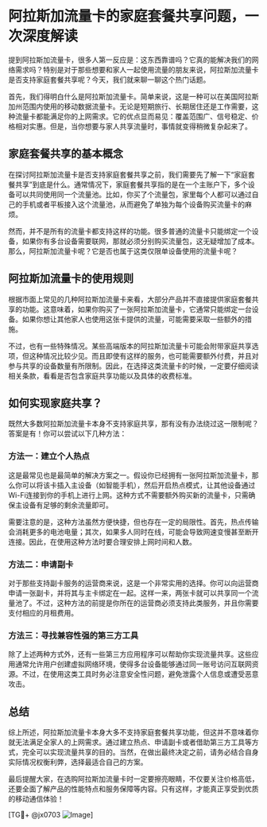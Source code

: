 # 阿拉斯加流量卡的家庭套餐共享问题，一次深度解读

提到阿拉斯加流量卡，很多人第一反应是：这东西靠谱吗？它真的能解决我们的网络需求吗？特别是对于那些想要和家人一起使用流量的朋友来说，阿拉斯加流量卡是否支持家庭套餐共享呢？今天，我们就来聊一聊这个热门话题。

首先，我们得明白什么是阿拉斯加流量卡。简单来说，这是一种可以在美国阿拉斯加州范围内使用的移动数据流量卡。无论是短期旅行、长期居住还是工作需要，这种流量卡都能满足你的上网需求。它的优点显而易见：覆盖范围广、信号稳定、价格相对实惠。但是，当你想要与家人共享流量时，事情就变得稍微复杂起来了。

## 家庭套餐共享的基本概念

在探讨阿拉斯加流量卡是否支持家庭套餐共享之前，我们需要先了解一下“家庭套餐共享”到底是什么。通常情况下，家庭套餐共享指的是在一个主账户下，多个设备可以共同使用同一个流量池。比如，你买了个流量包，家里每个人都可以通过自己的手机或者平板接入这个流量池，从而避免了单独为每个设备购买流量卡的麻烦。

然而，并不是所有的流量卡都支持这样的功能。很多普通的流量卡只能绑定一个设备，如果你有多台设备需要联网，那就必须分别购买流量包，这无疑增加了成本。那么，阿拉斯加流量卡呢？它是否也属于这类仅限单设备使用的流量卡呢？

## 阿拉斯加流量卡的使用规则

根据市面上常见的几种阿拉斯加流量卡来看，大部分产品并不直接提供家庭套餐共享的功能。这意味着，如果你购买了一张阿拉斯加流量卡，它通常只能绑定一台设备。如果你想让其他家人也使用这张卡提供的流量，可能需要采取一些额外的措施。

不过，也有一些特殊情况。某些高端版本的阿拉斯加流量卡可能会附带家庭共享选项，但这种情况比较少见。而且即使有这样的服务，也可能需要额外付费，并且对参与共享的设备数量有所限制。因此，在选择这类流量卡的时候，一定要仔细阅读相关条款，看看是否包含家庭共享功能以及具体的收费标准。

## 如何实现家庭共享？

既然大多数阿拉斯加流量卡本身不支持家庭共享，那有没有办法绕过这一限制呢？答案是有！你可以尝试以下几种方法：

### 方法一：建立个人热点
这是最常见也是最简单的解决方案之一。假设你已经拥有一张阿拉斯加流量卡，那么你可以将该卡插入主设备（如智能手机），然后开启热点模式，让其他设备通过Wi-Fi连接到你的手机上进行上网。这种方式不需要额外购买新的流量卡，只需确保主设备有足够的剩余流量即可。

需要注意的是，这种方法虽然方便快捷，但也存在一定的局限性。首先，热点传输会消耗更多的电池电量；其次，如果多人同时在线，可能会导致网速变慢甚至断开连接。因此，在使用这种方法时要合理安排上网时间和人数。

### 方法二：申请副卡
对于那些支持副卡服务的运营商来说，这是一个非常实用的选择。你可以向运营商申请一张副卡，并将其与主卡绑定在一起。这样一来，两张卡就可以共享同一个流量池了。不过，这种方法的前提是你所在的运营商必须支持此类服务，并且你需要支付相应的月租费用。

### 方法三：寻找兼容性强的第三方工具
除了上述两种方式外，还有一些第三方应用程序可以帮助你实现流量共享。这些应用通常允许用户创建虚拟网络环境，使得多台设备能够通过同一账号访问互联网资源。不过，在使用这类工具时务必注意安全性问题，避免泄露个人信息或遭受恶意攻击。

## 总结

综上所述，阿拉斯加流量卡本身大多不支持家庭套餐共享功能，但这并不意味着你就无法满足全家人的上网需求。通过建立热点、申请副卡或者借助第三方工具等方式，完全可以实现流量共享的目的。当然，在做出最终决定之前，请务必结合自身实际情况权衡利弊，选择最适合自己的方案。

最后提醒大家，在选购阿拉斯加流量卡时一定要擦亮眼睛，不仅要关注价格高低，还要全面了解产品的性能特点和服务保障等内容。只有这样，才能真正享受到优质的移动通信体验！

[TG💪+ @jx0703 ![Image](https://github.com/user-attachments/assets/dbca1d08-cadb-493c-b0ec-ad6f7a83f270)]